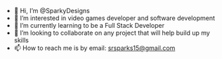 - 👋 Hi, I’m @SparkyDesigns
- 👀 I’m interested in video games developer and software development
- 🌱 I’m currently learning to be a Full Stack Developer
- 💞️ I’m looking to collaborate on any project that will help build up my skills
- 📫 How to reach me is by email: srsparks15@gmail.com

<!---
SparkyDesigns/SparkyDesigns is a ✨ special ✨ repository because its `README.md` (this file) appears on your GitHub profile.
You can click the Preview link to take a look at your changes.
--->
